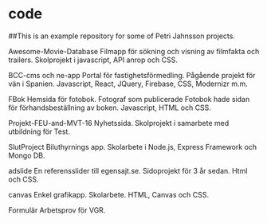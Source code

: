 # code
##This is an example repository for some of Petri Jahnsson projects.

Awesome-Movie-Database Filmapp för sökning och visning av filmfakta och trailers. Skolprojekt i javascript, API anrop och CSS.

BCC-cms och ne-app Portal för fastighetsförmedling. Pågående projekt för vän i Spanien. Javascript, React, JQuery, Firebase, CSS, Modernizr m.m.

FBok Hemsida för fotobok. Fotograf som publicerade Fotobok hade sidan för förhandsbeställning av boken. Javascript, HTML och CSS.

Projekt-FEU-and-MVT-16 Nyhetssida. Skolprojekt i samarbete med utbildning för Test.

SlutProject Biluthyrnings app. Skolarbete i Node.js, Express Framework och Mongo DB.

adslide En referensslider till egensajt.se. Sidoprojekt för 3 år sedan. Html och CSS.

canvas Enkel grafikapp. Skolarbete. HTML, Canvas och CSS.

Formulär Arbetsprov för VGR.
